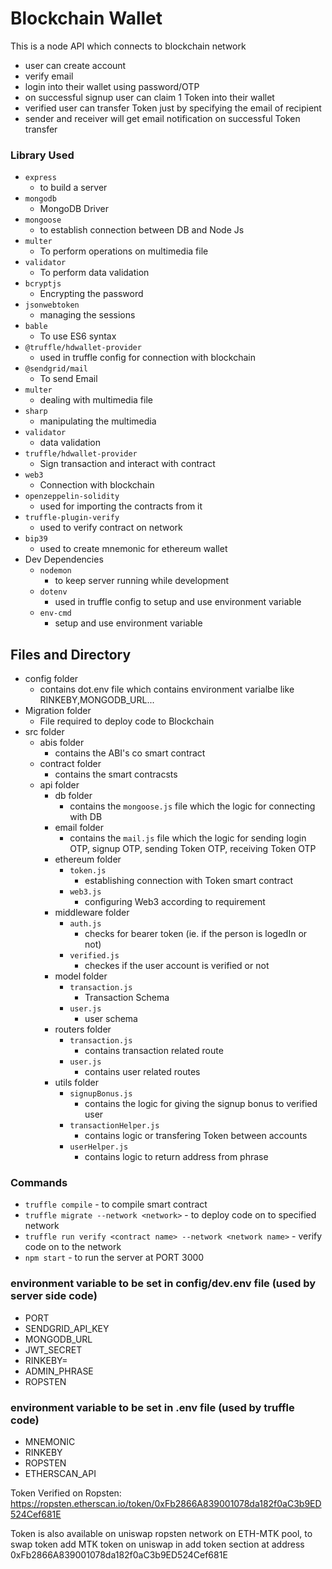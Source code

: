 # Blockchain Wallet
This is a node API which connects to blockchain network
- user can create account 
- verify email
- login into their wallet using password/OTP
- on successful signup user can claim 1 Token into their wallet 
- verified user can transfer Token just by specifying the email of recipient
- sender and receiver will get email notification on successful Token transfer


### Library Used
- `express` 
    - to build a server 
- `mongodb`
    - MongoDB Driver
- `mongoose`
    - to establish connection between DB and Node Js
- `multer`
    - To perform operations on multimedia file 
- `validator`
    - To perform data validation 
- `bcryptjs`
    - Encrypting the password
- `jsonwebtoken`
    - managing the sessions
- `bable`
    - To use ES6 syntax 
- `@truffle/hdwallet-provider`
    - used in truffle config for connection with blockchain
- `@sendgrid/mail`
    - To send Email
- `multer`
    - dealing with multimedia file
- `sharp`
    - manipulating the multimedia
- `validator`
    - data validation 
- `truffle/hdwallet-provider`
    - Sign transaction and interact with contract 
- `web3`
    - Connection with blockchain
- `openzeppelin-solidity`
    - used for importing the contracts from it 
- `truffle-plugin-verify`
    - used to verify contract on network
- `bip39`
    - used to create mnemonic for ethereum wallet
- Dev Dependencies 
    - `nodemon`
        - to keep server running while development 
    - `dotenv`
        - used in truffle config to setup and use environment variable  
    - `env-cmd`
        - setup and use environment variable 

## Files and Directory
- config folder
    - contains dot.env file which contains environment varialbe like RINKEBY,MONGODB_URL... 
- Migration folder
    - File required to deploy code to Blockchain
- src folder
    - abis folder
        - contains the ABI's co smart contract
    - contract folder
        - contains the smart contracsts
    - api folder
        - db folder
            - contains the `mongoose.js` file which the logic for connecting with DB
        - email folder
            - contains the `mail.js` file which the logic for sending login OTP, signup OTP, sending Token OTP, receiving Token OTP
        - ethereum folder
            - `token.js`
                - establishing connection with Token smart contract
            - `web3.js`
                - configuring Web3 according to requirement
        - middleware folder
            - `auth.js`
                - checks for bearer token (ie. if the person is logedIn or not)
            - `verified.js`
                - checkes if the user account is verified or not 
        - model folder
            - `transaction.js`
                - Transaction Schema 
            - `user.js`
                - user schema
        - routers folder
            - `transaction.js`
                - contains transaction related route
            - `user.js`
                - contains user related routes
        - utils folder
            - `signupBonus.js`
                - contains the logic for giving the signup bonus to verified user
            - `transactionHelper.js`
                - contains logic or transfering Token between accounts
            - `userHelper.js`
                - contains logic to return address from phrase

### Commands 
- `truffle compile` - to compile smart contract
- `truffle migrate --network <network>` - to deploy code on to specified network
- `truffle run verify <contract name> --network <network name>` - verify code on to the network 
- `npm start` - to run the server at PORT 3000

### environment variable to be set in config/dev.env file (used by server side code)
- PORT
- SENDGRID_API_KEY
- MONGODB_URL
- JWT_SECRET
- RINKEBY=
- ADMIN_PHRASE
- ROPSTEN

### environment variable to be set in .env file (used by truffle code)

- MNEMONIC
- RINKEBY
- ROPSTEN
- ETHERSCAN_API


Token Verified on Ropsten: https://ropsten.etherscan.io/token/0xFb2866A839001078da182f0aC3b9ED524Cef681E 

Token is also available on uniswap ropsten network on ETH-MTK pool, to swap token add MTK token on uniswap in add token section at address 0xFb2866A839001078da182f0aC3b9ED524Cef681E 
